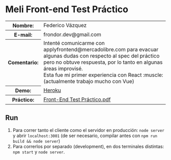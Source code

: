 # Meli Front-end Test Práctico

<table>
  <tr>
    <th>Nombre:</th>
    <td>Federico Vázquez</td>
  </tr>
  <tr>
    <th>E-mail:</th>
    <td>frondor.dev@gmail.com</td>
  </tr>
  <tr>
    <th>Comentario:</th>
    <td>Intenté comunicarme con applyfrontend@mercadolibre.com para evacuar algunas dudas con respecto al spec del práctico pero no obtuve
respuesta, por lo tanto en algunas áreas improvisé.
      <br>Esta fue mi primer experiencia con React :muscle: (actualmente trabajo mucho con Vue)
    </td>
  </tr>
  <tr>
    <th>Demo:</th>
    <td>
      <a href="https://frondor-meli.herokuapp.com" _target="blank">Heroku</a>
    </td>
  </tr>
  <tr>
    <th>Práctico:</th>
    <td>
      <a href="spec.pdf">Front-End Test Práctico.pdf</a>
    </td>
  </tr>
</table>

## Run

1. Para correr tanto el cliente como el servidor en producción: `node server` y abrir `localhost:3001` (de ser necesario, compilar antes con `npm run build && node server`)
2. Para correrlos por separado (development), en dos terminales distintas: `npm start` y `node server`.
